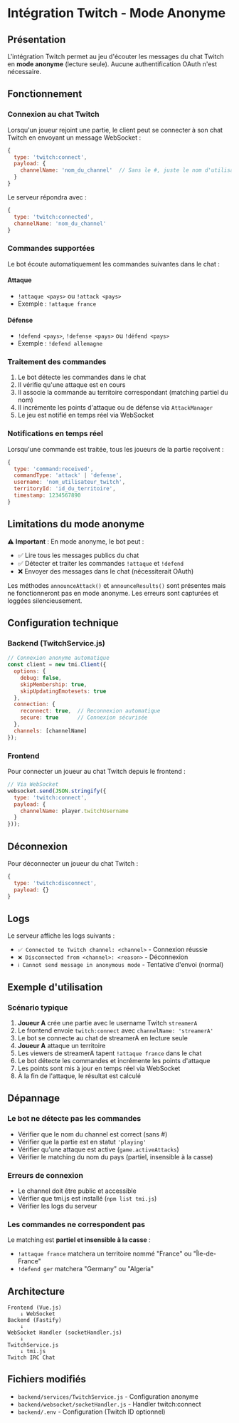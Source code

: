 # Intégration Twitch - Mode Anonyme

## Présentation

L'intégration Twitch permet au jeu d'écouter les messages du chat Twitch en **mode anonyme** (lecture seule). Aucune authentification OAuth n'est nécessaire.

## Fonctionnement

### Connexion au chat Twitch

Lorsqu'un joueur rejoint une partie, le client peut se connecter à son chat Twitch en envoyant un message WebSocket :

```javascript
{
  type: 'twitch:connect',
  payload: {
    channelName: 'nom_du_channel'  // Sans le #, juste le nom d'utilisateur
  }
}
```

Le serveur répondra avec :
```javascript
{
  type: 'twitch:connected',
  channelName: 'nom_du_channel'
}
```

### Commandes supportées

Le bot écoute automatiquement les commandes suivantes dans le chat :

#### Attaque
- `!attaque <pays>` ou `!attack <pays>`
- Exemple : `!attaque france`

#### Défense
- `!defend <pays>`, `!defense <pays>` ou `!défend <pays>`
- Exemple : `!defend allemagne`

### Traitement des commandes

1. Le bot détecte les commandes dans le chat
2. Il vérifie qu'une attaque est en cours
3. Il associe la commande au territoire correspondant (matching partiel du nom)
4. Il incrémente les points d'attaque ou de défense via `AttackManager`
5. Le jeu est notifié en temps réel via WebSocket

### Notifications en temps réel

Lorsqu'une commande est traitée, tous les joueurs de la partie reçoivent :

```javascript
{
  type: 'command:received',
  commandType: 'attack' | 'defense',
  username: 'nom_utilisateur_twitch',
  territoryId: 'id_du_territoire',
  timestamp: 1234567890
}
```

## Limitations du mode anonyme

⚠️ **Important** : En mode anonyme, le bot peut :
- ✅ Lire tous les messages publics du chat
- ✅ Détecter et traiter les commandes `!attaque` et `!defend`
- ❌ Envoyer des messages dans le chat (nécessiterait OAuth)

Les méthodes `announceAttack()` et `announceResults()` sont présentes mais ne fonctionneront pas en mode anonyme. Les erreurs sont capturées et loggées silencieusement.

## Configuration technique

### Backend (TwitchService.js)

```javascript
// Connexion anonyme automatique
const client = new tmi.Client({
  options: { 
    debug: false,
    skipMembership: true,
    skipUpdatingEmotesets: true
  },
  connection: {
    reconnect: true,  // Reconnexion automatique
    secure: true      // Connexion sécurisée
  },
  channels: [channelName]
});
```

### Frontend

Pour connecter un joueur au chat Twitch depuis le frontend :

```javascript
// Via WebSocket
websocket.send(JSON.stringify({
  type: 'twitch:connect',
  payload: {
    channelName: player.twitchUsername
  }
}));
```

## Déconnexion

Pour déconnecter un joueur du chat Twitch :

```javascript
{
  type: 'twitch:disconnect',
  payload: {}
}
```

## Logs

Le serveur affiche les logs suivants :

- `✅ Connected to Twitch channel: <channel>` - Connexion réussie
- `❌ Disconnected from <channel>: <reason>` - Déconnexion
- `ℹ️ Cannot send message in anonymous mode` - Tentative d'envoi (normal)

## Exemple d'utilisation

### Scénario typique

1. **Joueur A** crée une partie avec le username Twitch `streamerA`
2. Le frontend envoie `twitch:connect` avec `channelName: 'streamerA'`
3. Le bot se connecte au chat de streamerA en lecture seule
4. **Joueur A** attaque un territoire
5. Les viewers de streamerA tapent `!attaque france` dans le chat
6. Le bot détecte les commandes et incrémente les points d'attaque
7. Les points sont mis à jour en temps réel via WebSocket
8. À la fin de l'attaque, le résultat est calculé

## Dépannage

### Le bot ne détecte pas les commandes

- Vérifier que le nom du channel est correct (sans #)
- Vérifier que la partie est en statut `'playing'`
- Vérifier qu'une attaque est active (`game.activeAttacks`)
- Vérifier le matching du nom du pays (partiel, insensible à la casse)

### Erreurs de connexion

- Le channel doit être public et accessible
- Vérifier que tmi.js est installé (`npm list tmi.js`)
- Vérifier les logs du serveur

### Les commandes ne correspondent pas

Le matching est **partiel et insensible à la casse** :
- `!attaque france` matchera un territoire nommé "France" ou "Île-de-France"
- `!defend ger` matchera "Germany" ou "Algeria"

## Architecture

```
Frontend (Vue.js)
    ↓ WebSocket
Backend (Fastify)
    ↓
WebSocket Handler (socketHandler.js)
    ↓
TwitchService.js
    ↓ tmi.js
Twitch IRC Chat
```

## Fichiers modifiés

- `backend/services/TwitchService.js` - Configuration anonyme
- `backend/websocket/socketHandler.js` - Handler twitch:connect
- `backend/.env` - Configuration (Twitch ID optionnel)
